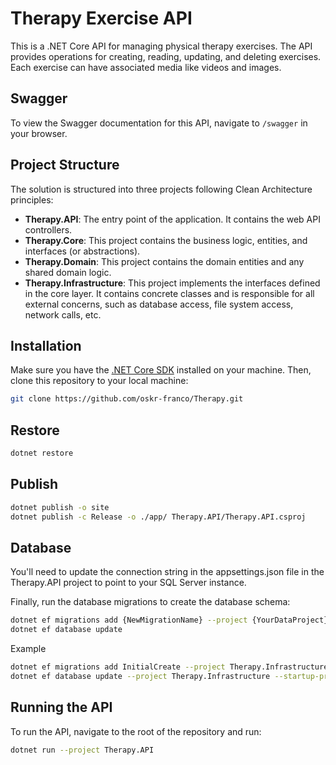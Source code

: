 #  Therapy Exercise API

This is a .NET Core API for managing physical therapy exercises. The API provides operations for creating, reading, updating, and deleting exercises. Each exercise can have associated media like videos and images.

## Swagger

To view the Swagger documentation for this API, navigate to `/swagger` in your browser.

## Project Structure

The solution is structured into three projects following Clean Architecture principles:

- **Therapy.API**: The entry point of the application. It contains the web API controllers.
- **Therapy.Core**: This project contains the business logic, entities, and interfaces (or abstractions).
- **Therapy.Domain**: This project contains the domain entities and any shared domain logic.
- **Therapy.Infrastructure**: This project implements the interfaces defined in the core layer. It contains concrete classes and is responsible for all external concerns, such as database access, file system access, network calls, etc.

## Installation

Make sure you have the [.NET Core SDK](https://dotnet.microsoft.com/download) installed on your machine. Then, clone this repository to your local machine:

```bash
git clone https://github.com/oskr-franco/Therapy.git
```

## Restore

```bash
dotnet restore
```

## Publish 

```bash
dotnet publish -o site
dotnet publish -c Release -o ./app/ Therapy.API/Therapy.API.csproj
```
## Database

You'll need to update the connection string in the appsettings.json file in the Therapy.API project to point to your SQL Server instance.

Finally, run the database migrations to create the database schema:
```bash
dotnet ef migrations add {NewMigrationName} --project {YourDataProject} --startup-project {YourStartupProject}
dotnet ef database update
```
Example
```bash
dotnet ef migrations add InitialCreate --project Therapy.Infrastructure --startup-project Therapy.API
dotnet ef database update --project Therapy.Infrastructure --startup-project Therapy.API
```

## Running the API

To run the API, navigate to the root of the repository and run:

```bash
dotnet run --project Therapy.API
```